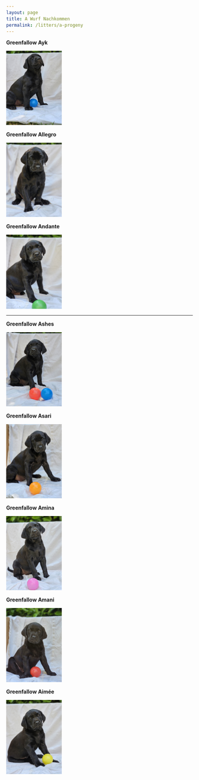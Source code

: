 ```yaml
---
layout: page
title: A Wurf Nachkommen
permalink: /litters/a-progeny
---
```

<div style="width: 100%; ">
  <div style=" margin-right: 10px;">
    <p><strong>Greenfallow Ayk</strong></p>
   <img style="" src="/litters/week7/ruede-blau.jpeg" width="150">
  </div>
  <div style="margin-right: 10px;">
    <p><strong>Greenfallow Allegro</strong></p>
   <img style="" src="/litters/week7/ruede_weiss.jpeg" width="150">
  </div>
  
  <div style="margin-right: 10px;">
    <p><strong>Greenfallow Andante</strong></p>
   <img style="" src="/litters/week7/ruede-gruen.jpeg" width="150">
  </div>
  <hr>
  <div style=" margin-right: 10px;">
    <p><strong>Greenfallow Ashes</strong></p>
   <img style="" src="/litters/week7/lila.jpeg" width="150">
  </div>
  <div style="margin-right: 10px;">
    <p><strong>Greenfallow Asari</strong></p>
   <img style="" src="/litters/week7/orange.jpeg" width="150">
  </div>
  
  <div style="margin-right: 10px;">
    <p><strong>Greenfallow Amina</strong></p>
   <img style="" src="/litters/week7/rosa.jpeg" width="150">
  </div>
  <div style=" margin-right: 10px;">
    <p><strong>Greenfallow Amani</strong></p>
   <img style="" src="/litters/week7/rot.jpeg" width="150">
  </div>
  <div style="margin-right: 10px;">
    <p><strong>Greenfallow Aimée</strong></p>
   <img style="" src="/litters/week7/gelb.jpeg" width="150">
  </div>
  
</div>
